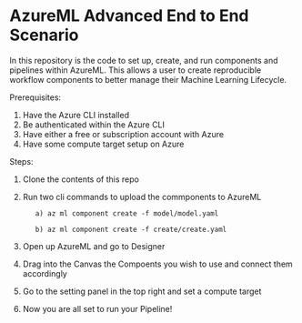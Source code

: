 # AzureML Advanced End to End Scenario

In this repository is the code to set up, create, and run components and pipelines within AzureML. This allows a user to create reproducible workflow components to better manage their Machine Learning Lifecycle.

Prerequisites:
1) Have the Azure CLI installed
2) Be authenticated within the Azure CLI
3) Have either a free or subscription account with Azure
4) Have some compute target setup on Azure

Steps:
1) Clone the contents of this repo
2) Run two cli commands to upload the commponents to AzureML

          a) az ml component create -f model/model.yaml 
  
          b) az ml component create -f create/create.yaml 
  
3) Open up AzureML and go to Designer
4) Drag into the Canvas the Compoents you wish to use and connect them accordingly
5) Go to the setting panel in the top right and set a compute target
6) Now you are all set to run your Pipeline!
